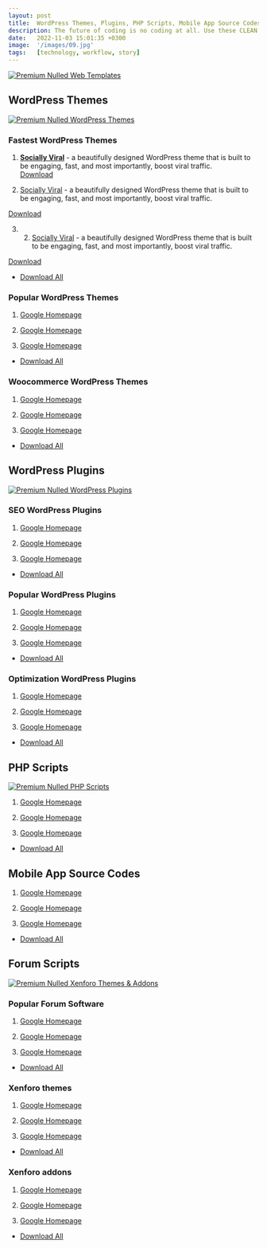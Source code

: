 ```yaml
---
layout: post
title:  WordPress Themes, Plugins, PHP Scripts, Mobile App Source Codes and Forum Software
description: The future of coding is no coding at all. Use these CLEAN and regularly updated templates to develop applications faster, saving time and focusing more energy on other productive work, marketing etc .
date:   2022-11-03 15:01:35 +0300
image:  '/images/09.jpg'
tags:   [technology, workflow, story]
---
```


[![Premium Nulled Web Templates]({{site.baseurl}}/images/07-2.jpg "Nulled WordPress themes, plugins and other scripts")](https://linktofileintopic.com)

## WordPress Themes

[![Premium Nulled WordPress Themes]({{site.baseurl}}/images/07-2.jpg "Nulled WordPress themes free download")](https://linktofileintopic.com)

### Fastest WordPress Themes
1. **<a href="https://demo.mythemeshop.com/s/?theme=SociallyViral" rel="noopener noreferrer" target="_blank">**Socially Viral**</a>** - a beautifully designed WordPress theme that is built to be engaging, fast, and most importantly, boost viral traffic.  
<a href="https://www.placeholder.com" target="_blank" rel="noopener noreferrer nofollow" >Download</a>  

2. <a href="https://demo.mythemeshop.com/s/?theme=SociallyViral" target="_blank">Socially Viral</a> - a beautifully designed WordPress theme that is built to be engaging, fast, and most importantly, boost viral traffic.  

<a href="https://www.placeholder.com" target="_blank">Download</a>  

3. 2. <a href="https://demo.mythemeshop.com/s/?theme=SociallyViral" target="_blank">Socially Viral</a> - a beautifully designed WordPress theme that is built to be engaging, fast, and most importantly, boost viral traffic.  

<a href="https://www.placeholder.com" target="_blank">Download</a>  

- [Download All](https://www.google.com "Google Homepge")

### Popular WordPress Themes
1. [Google Homepage](https://www.google.com "Google Homepge")

2. [Google Homepage](https://www.google.com "Google Homepge")

3. [Google Homepage](https://www.google.com "Google Homepge")

- [Download All](https://www.google.com "Google Homepge")

### Woocommerce WordPress Themes
1. [Google Homepage](https://www.google.com "Google Homepge")

2. [Google Homepage](https://www.google.com "Google Homepge")

3. [Google Homepage](https://www.google.com "Google Homepge")

- [Download All](https://www.google.com "Google Homepge")

## WordPress Plugins 

[![Premium Nulled WordPress Plugins]({{site.baseurl}}/images/07-2.jpg "Nulled WordPress plugins free download")](https://linktofileintopic.com)

### SEO WordPress Plugins
1. [Google Homepage](https://www.google.com "Google Homepge")

2. [Google Homepage](https://www.google.com "Google Homepge")

3. [Google Homepage](https://www.google.com "Google Homepge")

- [Download All](https://www.google.com "Google Homepge")

### Popular WordPress Plugins
1. [Google Homepage](https://www.google.com "Google Homepge")

2. [Google Homepage](https://www.google.com "Google Homepge")

3. [Google Homepage](https://www.google.com "Google Homepge")

- [Download All](https://www.google.com "Google Homepge")

### Optimization WordPress Plugins
1. [Google Homepage](https://www.google.com "Google Homepge")

2. [Google Homepage](https://www.google.com "Google Homepge")

3. [Google Homepage](https://www.google.com "Google Homepge")

- [Download All](https://www.google.com "Google Homepge")

## PHP Scripts
[![Premium Nulled PHP Scripts]({{site.baseurl}}/images/07-2.jpg "Nulled PHP Scripts free download")](https://linktofileintopic.com)

1. [Google Homepage](https://www.google.com "Google Homepge")

2. [Google Homepage](https://www.google.com "Google Homepge")

3. [Google Homepage](https://www.google.com "Google Homepge")

- [Download All](https://www.google.com "Google Homepge")

## Mobile App Source Codes

1. [Google Homepage](https://www.google.com "Google Homepge")

2. [Google Homepage](https://www.google.com "Google Homepge")

3. [Google Homepage](https://www.google.com "Google Homepge")

- [Download All](https://www.google.com "Google Homepge")

## Forum Scripts

[![Premium Nulled Xenforo Themes & Addons]({{site.baseurl}}/images/07-2.jpg "Nulled Xenforo addons and themes free download")](https://linktofileintopic.com)

### Popular Forum Software
1. [Google Homepage](https://www.google.com "Google Homepge")

2. [Google Homepage](https://www.google.com "Google Homepge")

3. [Google Homepage](https://www.google.com "Google Homepge")

- [Download All](https://www.google.com "Google Homepge")

### Xenforo themes
1. [Google Homepage](https://www.google.com "Google Homepge")

2. [Google Homepage](https://www.google.com "Google Homepge")

3. [Google Homepage](https://www.google.com "Google Homepge")

- [Download All](https://www.google.com "Google Homepge")

### Xenforo addons
1. [Google Homepage](https://www.google.com "Google Homepge")

2. [Google Homepage](https://www.google.com "Google Homepge")

3. [Google Homepage](https://www.google.com "Google Homepge")

- [Download All](https://www.google.com "Google Homepge")

